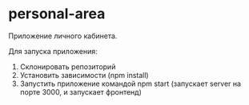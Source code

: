 # personal-area
Приложение личного кабинета.

Для запуска приложения:

1) Склонировать репозиторий
2) Установить зависимости (npm install)
3) Запустить приложение командой npm start (запускает server на порте 3000, и запускает фронтенд)

